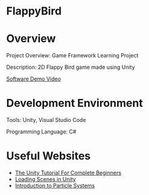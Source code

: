 # FlappyBird
# Overview

Project Overview: Game Framework Learning Project

Description: 2D Flappy Bird game made using Unity

[Software Demo Video](https://youtu.be/3G8aiCqBAA4)

# Development Environment

Tools: Unity, Visual Studio Code

Programming Language: C#

# Useful Websites

* [The Unity Tutorial For Complete Beginners](https://www.youtube.com/watch?v=XtQMytORBmM&t=2290s)
* [Loading Scenes in Unity](https://blog.insane.engineer/post/unity_button_load_scene/)
* [Introduction to Particle Systems](https://learn.unity.com/tutorial/introduction-to-particle-systems#:~:text=The%20Particle%20System%20in%20Unity%20is%20a%20versatile%2C%20robust%20system,fluid%20simulations%20or%20cartoon%20explosions.)
